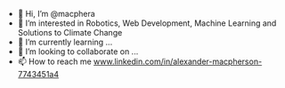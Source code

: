 - 👋 Hi, I’m @macphera
- 👀 I’m interested in Robotics, Web Development, Machine Learning and Solutions to Climate Change
- 🌱 I’m currently learning ...
- 💞️ I’m looking to collaborate on ...
- 📫 How to reach me www.linkedin.com/in/alexander-macpherson-7743451a4

<!---
stevenash-code/stevenash-code is a ✨ special ✨ repository because its `README.md` (this file) appears on your GitHub profile.
You can click the Preview link to take a look at your changes.
--->
